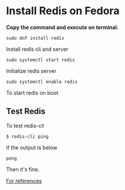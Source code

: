# Install Redis on Fedora

**Copy the command and execute on terminal.**

```
sudo dnf install redis
```
Install redis cli and server

```
sudo systemctl start redis
```
Initialize redis server

```
sudo systemctl enable redis
```
To start redis on boot

## Test Redis
To test redis-cli
```
$ redis-cli ping
```
if the output is below
```
pong
```
Then it's fine.

[For references](https://developer.fedoraproject.org/tech/database/redis/about.html)